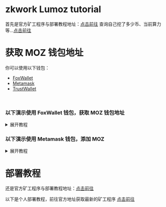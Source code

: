 # zkwork Lumoz tutorial
首先是官方矿工程序与部署教程地址：[点击前往](https://github.com/6block/zkwork_moz_prover)
查询自己挖了多少币、当前算力等...[点击前往](https://zk.work/zhTW/lumoz)

# 获取 MOZ 钱包地址
你可以使用以下钱包：
- [FoxWallet](https://foxwallet.com/)
- [Metamask](https://metamask.io/)
- [TrustWallet](https://trustwallet.com/)
<br/>

<h3>以下演示使用 FoxWallet 钱包，获取 MOZ 钱包地址</h3>
<details>
  <summary>展开教程</summary>
  <h3>来到钱包主页，点击左上角的全部网络</h3>
  <img style='width: 360px' src='./screenshots/FoxWallet/01.jpg' />
  <h3>点击左上角的管理网络</h3>
  <img style='width: 360px' src='./screenshots/FoxWallet/02.jpg' />
  <h3>点击右上角的 ＋</h3>
  <img style='width: 360px' src='./screenshots/FoxWallet/03.jpg' />
  <h3>填入以下内容并保存</h3>

  ```
  网络名称: Arbitrum Sepolia Mainnet
  代币符号: ETH
  节点 RPC: https://sepolia-rollup.arbitrum.io/rpc
  ```
  如果你使用的是其他钱包，可以在discord消息获取其他参数([点击前往](https://discord.com/channels/984349855617011712/1301815847760957470/1302924757368573994))

  <img style='width: 360px' src='./screenshots/FoxWallet/04.jpg' />
  <h3>点击左上角的全部网络，在列表里找到刚才添加的 Arbitrum Sepolia Mainnet</h3>
  <img style='width: 360px' src='./screenshots/FoxWallet/05.jpg' />
  <h3>点击右侧的＋</h3>
  <img style='width: 360px' src='./screenshots/FoxWallet/06.jpg' />
  <h3>在顶部填写token，并点击 MOZ 右侧绿色的＋，我这里已经添加过了</h3>

  ```
  0xFB81A910AAFE8f04242Bb364a8Cf7AC359e020bf
  ```
  如果不放心该Token，同样可以前往discord消息查看([点击前往](https://discord.com/channels/984349855617011712/1301815847760957470/1302924757368573994))

  <img style='width: 360px' src='./screenshots/FoxWallet/07.jpg' />
  <h3>至此你已经可以拿到MOZ钱包地址了，快去挖吧！</h3>
</details>

<h3>以下演示使用 Metamask 钱包，添加 MOZ</h3>

<details>
  <summary>展开教程</summary>
  <h3>打开浏览器插件，来到钱包页，点击左上角</h3>
  <img style='width: 360px' src='./screenshots/MetaMask/01.png' />
  <h3>点击添加网络</h3>
  <img style='width: 360px' src='./screenshots/MetaMask/02.png' />
  <h3>点击手动添加网络</h3>
  <img style='width: 720px' src='./screenshots/MetaMask/03.png' />
  <h3>填入以下内容并保存</h3>

  ```
  网络名称: Arbitrum Sepolia Mainnet
  新的 RPC URL: https://sepolia-rollup.arbitrum.io/rpc
  链 ID: 0x66eee
  货币符号: ETH
  ```
  如果你使用的是其他钱包，可以在discord消息获取其他参数([点击前往](https://discord.com/channels/984349855617011712/1301815847760957470/1302924757368573994))

  <img style='width: 720px' src='./screenshots/MetaMask/04.png' />
  <h3>保存后点击 切换至Arbitrum Sepolia Mainnet</h3>
  <img style='width: 720px' src='./screenshots/MetaMask/05.png' />
  <h3>点击添加代币</h3>
  <img style='width: 720px' src='./screenshots/MetaMask/06.png' />
  <h3>在代币合约地址中填入以下内容，稍微等待地址识别，自动出现代币符号 MOZ后点击下一步</h3>

  ```
  0xFB81A910AAFE8f04242Bb364a8Cf7AC359e020bf
  ```
  如果不放心该Token，同样可以前往discord消息查看([点击前往](https://discord.com/channels/984349855617011712/1301815847760957470/1302924757368573994))

  <img style='width: 720px' src='./screenshots/MetaMask/07.png' />
  <h3>点击导入</h3>
  <img style='width: 720px' src='./screenshots/MetaMask/08.png' />
  <h3>至此你已经添加了MOZ 可以去挖矿了</h3>
  <img style='width: 720px' src='./screenshots/MetaMask/09.png' />
</details>

# 部署教程
还是官方矿工程序与部署教程地址：[点击前往](https://github.com/6block/zkwork_moz_prover)

以下是个人部署教程，前往官方地址获取最新的矿工程序 [点击前往](https://github.com/6block/zkwork_moz_prover/releases)

